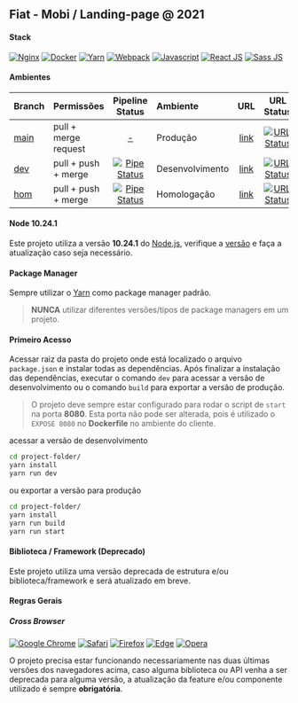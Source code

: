 [client-repo]: https://gitlab.fcalatam.com/fca/commercial/bmc/landing-page/fiat/fiatmobi
[client-url-final]: https://mobi.fiat.com.br
[dcode-url-dev]: https://lp-mobi-2021.dev.dcode.works
[dcode-url-hom]: https://lp-mobi-2021.hom.dcode.works
[branch-main]: https://gitlab.digitalcode.com.br/stellantis/fiat/mobi/mobi-2021/-/tree/main
[branch-dev]: https://gitlab.digitalcode.com.br/stellantis/fiat/mobi/mobi-2021/-/tree/dev
[branch-hom]: https://gitlab.digitalcode.com.br/stellantis/fiat/mobi/mobi-2021/-/tree/hom
[pipeline-dev]: https://gitlab.digitalcode.com.br/stellantis/fiat/mobi/mobi-2021/-/pipelines?scope=all&ref=dev
[pipeline-hom]: https://gitlab.digitalcode.com.br/stellantis/fiat/mobi/mobi-2021/-/pipelines?scope=all&ref=hom
[status-url-final]: https://img.shields.io/website?down_color=red&down_message=down&up_color=%234bc51c&up_message=up&url=https://mobi.fiat.com.br
[status-url-dev]: https://img.shields.io/website?down_color=red&down_message=down&up_color=%234bc51c&up_message=up&url=https://lp-mobi-2021.dev.dcode.works
[status-url-hom]: https://img.shields.io/website?down_color=red&down_message=down&up_color=%234bc51c&up_message=up&url=https://lp-mobi-2021.hom.dcode.works
[badge-dev]: https://gitlab.digitalcode.com.br/stellantis/fiat/mobi/mobi-2021/badges/dev/pipeline.svg
[badge-hom]: https://gitlab.digitalcode.com.br/stellantis/fiat/mobi/mobi-2021/badges/hom/pipeline.svg

## Fiat - Mobi / Landing-page @ 2021
[//]: # (Exemplo: Jeep - Renegade / Landing-page @ 2022)
[//]: # (Landing-page|Teaser Form/Countdown/Live)

#### Stack
[//]: <> (Adicionar as principais tecnologias utilizadas no projeto com o link para suas respectivas documentações)
[![Nginx](https://img.shields.io/badge/Nginx-009639?style=for-the-badge&logo=nginx&logoColor=white)](https://nginx.org/en/docs/) [![Docker](https://img.shields.io/badge/Docker-2CA5E0?style=for-the-badge&logo=docker&logoColor=white)](https://docs.docker.com/) [![Yarn](https://img.shields.io/badge/Yarn-2C8EBB?style=for-the-badge&logo=yarn&logoColor=white)](https://yarnpkg.com/getting-started/usage/) [![Webpack](https://img.shields.io/badge/Webpack-2b3a42?style=for-the-badge&logo=Webpack&logoColor=8dd6f980)](https://webpack.js.org/) [![Javascript](https://img.shields.io/badge/JavaScript-323330?style=for-the-badge&logo=javascript&logoColor=F7DF1E)](https://www.javascript.com/) [![React JS](https://img.shields.io/badge/React-20232A?style=for-the-badge&logo=react&logoColor=61DAFB)](https://reactjs.org/docs/getting-started.html) [![Sass JS](https://img.shields.io/badge/Sass-CC6699?style=for-the-badge&logo=sass&logoColor=white)](https://sass-lang.com/documentation/syntax/)

#### Ambientes 
| Branch | Permissões | Pipeline Status| Ambiente  | URL | URL Status|
| :--- |:--- | :---: | :--- | :---: | :---: | 
| [main][branch-main] | pull + merge request | [-][client-repo] |Produção|  [link][client-url-final] | [![URL Status][status-url-final]][client-url-final] |
| [dev][branch-dev] | pull + push + merge | [![Pipe Status][badge-dev]][pipeline-dev] | Desenvolvimento|[link][dcode-url-dev] | [![URL Status][status-url-dev]][dcode-url-dev] |
|[hom][branch-hom] | pull + push + merge | [![Pipe Status][badge-hom]][pipeline-hom] |Homologação| [link][dcode-url-hom] | [![URL Status][status-url-hom]][dcode-url-hom] |

#### Node 10.24.1
Este projeto utiliza a versão **10.24.1** do [Node.js](https://nodejs.org/pt-br/), verifique a [versão](https://nodejs.org/pt-br/download/releases/) e faça a atualização caso seja necessário.

#### Package Manager
Sempre utilizar o [Yarn](https://yarnpkg.com/getting-started/usage/) como package manager padrão.
>**NUNCA** utilizar diferentes versões/tipos de package managers em um projeto.

#### Primeiro Acesso
Acessar raiz da pasta do projeto onde está localizado o arquivo `package.json` e instalar todas as dependências. 
Após finalizar a instalação das dependências, executar o comando `dev` para acessar a versão de desenvolvimento ou o comando `build` para exportar a versão de produção.
> O projeto deve sempre estar configurado para rodar o script de `start` na porta **8080**.
> Esta porta não pode ser alterada, pois é utilizado o `EXPOSE 8080` no **Dockerfile** no ambiente do cliente.


acessar a versão de desenvolvimento
```sh
cd project-folder/
yarn install
yarn run dev
```
ou exportar a versão para produção
```sh
cd project-folder/
yarn install
yarn run build
yarn run start
```

#### Biblioteca / Framework (Deprecado)
Este projeto utiliza uma versão deprecada de estrutura e/ou biblioteca/framework e será atualizado em breve.

#### Regras Gerais
##### Cross Browser
[![Google Chrome](https://img.shields.io/badge/Google%20Chrome-4285F4?style=for-the-badge&logo=GoogleChrome&logoColor=white)](https://www.google.com/chrome/) [![Safari](https://img.shields.io/badge/Safari-000000?style=for-the-badge&logo=Safari&logoColor=white)](https://www.apple.com/safari/) [![Firefox](https://img.shields.io/badge/Firefox-FF7139?style=for-the-badge&logo=Firefox-Browser&logoColor=white)](https://www.mozilla.org/en-US/firefox/new/) [![Edge](https://img.shields.io/badge/Edge-0078D7?style=for-the-badge&logo=Microsoft-edge&logoColor=white)](https://www.microsoft.com/en-us/edge) [![Opera](https://img.shields.io/badge/Opera-FF1B2D?style=for-the-badge&logo=Opera&logoColor=white)](https://www.opera.com/)

O projeto precisa estar funcionando necessariamente nas duas últimas versões dos navegadores acima, caso alguma biblioteca ou API venha a ser deprecada para alguma versão, a atualização da feature e/ou componente utilizado é sempre **obrigatória**.
